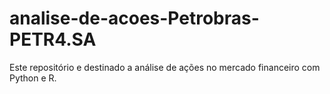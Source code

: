 # analise-de-acoes-Petrobras-PETR4.SA
Este repositório e destinado a análise de ações no mercado financeiro com Python e R.
